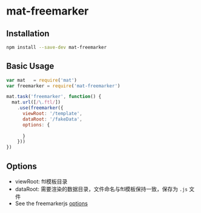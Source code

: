 # mat-freemarker

## Installation

```sh
npm install --save-dev mat-freemarker
```

## Basic Usage

```javascript
var mat   = require('mat')
var freemarker = require('mat-freemarker')

mat.task('freemarker', function() {
  mat.url([/\.ftl/])
    .use(freemarker({
      viewRoot: '/template',
      dataRoot: '/fakeData',
      options: {
        
      }
    }))
})
```
## Options
  
  * viewRoot: ftl模板目录
  * dataRoot: 需要渲染的数据目录，文件命名与ftl模板保持一致，保存为 `.js` 文件
  * See the freemarkerjs [options](https://github.com/ijse/freemarker.js#configurations)
